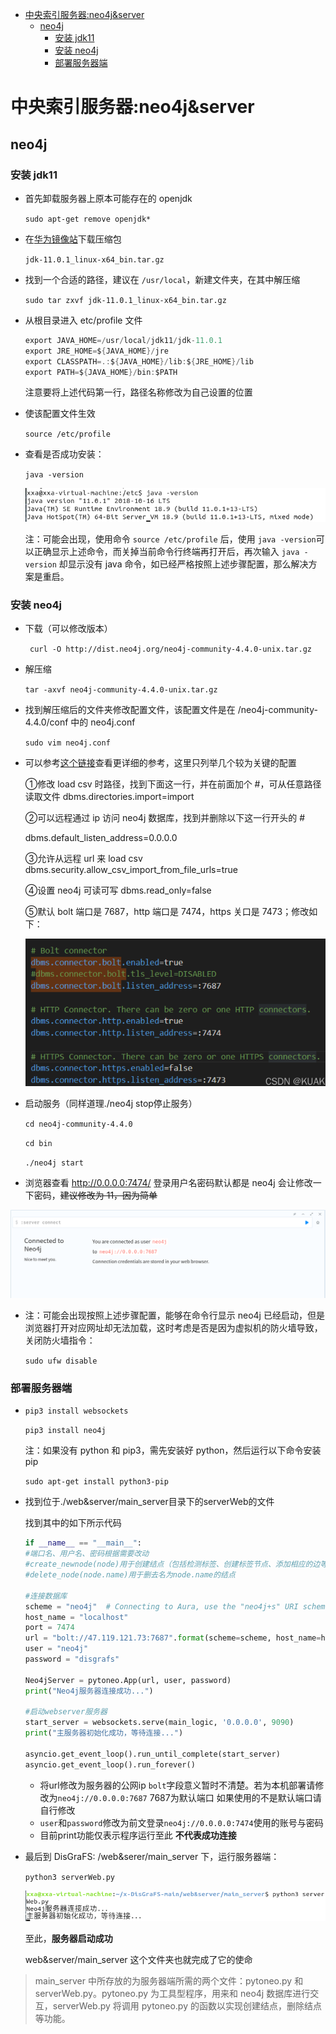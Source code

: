 - [中央索引服务器:neo4j&server](#中央索引服务器neo4jserver)
  - [neo4j](#neo4j)
    - [安装 jdk11](#安装-jdk11)
    - [安装 neo4j](#安装-neo4j)
    - [部署服务器端](#部署服务器端)

# 中央索引服务器:neo4j&server

## neo4j

### 安装 jdk11

+ 首先卸载服务器上原本可能存在的 openjdk

  `sudo apt-get remove openjdk*`

+ 在[华为镜像站](https://repo.huaweicloud.com/java/jdk/11.0.1+13/)下载压缩包

  `jdk-11.0.1_linux-x64_bin.tar.gz `

+ 找到一个合适的路径，建议在 `/usr/local`，新建文件夹，在其中解压缩

  `sudo tar zxvf jdk-11.0.1_linux-x64_bin.tar.gz`

+ 从根目录进入 etc/profile 文件

  ```java
  export JAVA_HOME=/usr/local/jdk11/jdk-11.0.1
  export JRE_HOME=${JAVA_HOME}/jre
  export CLASSPATH=.:${JAVA_HOME}/lib:${JRE_HOME}/lib
  export PATH=${JAVA_HOME}/bin:$PATH
  ```

  注意要将上述代码第一行，路径名称修改为自己设置的位置

+ 使该配置文件生效

  `source /etc/profile`

+ 查看是否成功安装：

  `java -version`

  ![image-20220405145021107](image\image-20220405145021107.png)

  注：可能会出现，使用命令 `source /etc/profile` 后，使用 `java -version`可以正确显示上述命令，而关掉当前命令行终端再打开后，再次输入 `java -version` 却显示没有 java 命令，如已经严格按照上述步骤配置，那么解决方案是重启。

### 安装 neo4j

+ 下载（可以修改版本）

  ` curl -O http://dist.neo4j.org/neo4j-community-4.4.0-unix.tar.gz`

+ 解压缩

  `tar -axvf neo4j-community-4.4.0-unix.tar.gz`

+ 找到解压缩后的文件夹修改配置文件，该配置文件是在 /neo4j-community-4.4.0/conf 中的 neo4j.conf

  `sudo vim neo4j.conf`

+ 可以参考[这个链接](https://blog.csdn.net/u013946356/article/details/81736232)查看更详细的参考，这里只列举几个较为关键的配置

  ①修改 load csv 时路径，找到下面这一行，并在前面加个 #，可从任意路径读取文件
  dbms.directories.import=import

  ②可以远程通过 ip 访问 neo4j 数据库，找到并删除以下这一行开头的 #

  dbms.default_listen_address=0.0.0.0

  ③允许从远程 url 来 load csv
  dbms.security.allow_csv_import_from_file_urls=true

  ④设置 neo4j 可读可写
  dbms.read_only=false

  ⑤默认 bolt 端口是 7687，http 端口是 7474，https 关口是 7473；修改如下：		

  <img src="image\image-20220405151833045.png" alt="image-20220405151833045" style="zoom:67%;" />	

+ 启动服务（同样道理./neo4j stop停止服务）

  `cd neo4j-community-4.4.0`

  `cd bin`

  `./neo4j start`	

+ 浏览器查看
  http://0.0.0.0:7474/
  登录用户名密码默认都是 neo4j
  会让修改一下密码，~~建议修改为 11，因为简单~~

<img src="image\image-20220405153110974.png" alt="image-20220405153110974" style="zoom: 67%;" />

+ 注：可能会出现按照上述步骤配置，能够在命令行显示 neo4j 已经启动，但是浏览器打开对应网址却无法加载，这时考虑是否是因为虚拟机的防火墙导致，关闭防火墙指令：

  `sudo ufw disable`



### 部署服务器端

+ `pip3 install websockets`

  `pip3 install neo4j`

  注：如果没有 python 和 pip3，需先安装好 python，然后运行以下命令安装pip

   `sudo apt-get install python3-pip`
+ 找到位于./web&server/main_server目录下的serverWeb的文件
  
    找到其中的如下所示代码
    ```python
    if __name__ == "__main__":
    #端口名、用户名、密码根据需要改动
    #create_newnode(node)用于创建结点（包括检测标签、创建标签节点、添加相应的边等功能）
    #delete_node(node.name)用于删去名为node.name的结点
    
    #连接数据库 
    scheme = "neo4j"  # Connecting to Aura, use the "neo4j+s" URI scheme
    host_name = "localhost"
    port = 7474
    url = "bolt://47.119.121.73:7687".format(scheme=scheme, host_name=host_name, port=port)
    user = "neo4j"
    password = "disgrafs"
    
    Neo4jServer = pytoneo.App(url, user, password)
    print("Neo4j服务器连接成功...")
    
    #启动webserver服务器
    start_server = websockets.serve(main_logic, '0.0.0.0', 9090)
    print("主服务器初始化成功，等待连接...")
    
    asyncio.get_event_loop().run_until_complete(start_server)
    asyncio.get_event_loop().run_forever()
    ```
    - 将url修改为服务器的公网ip `bolt`字段意义暂时不清楚。若为本机部署请修改为`neo4j://0.0.0.0:7687` 7687为默认端口 如果使用的不是默认端口请自行修改
    - `user`和`password`修改为前文登录`neo4j://0.0.0.0:7474`使用的账号与密码
    - 目前print功能仅表示程序运行至此 **不代表成功连接**
+ 最后到 DisGraFS: /web&serer/main_server 下，运行服务器端：

  `python3 serverWeb.py`

  <img src="image\image-20220405155150240.png" alt="image-20220405155150240"  />

  至此，**服务器启动成功**

  web&server/main_server 这个文件夹也就完成了它的使命

> main_server 中所存放的为服务器端所需的两个文件：pytoneo.py 和 serverWeb.py。pytoneo.py 为工具型程序，用来和 neo4j 数据库进行交互，serverWeb.py 将调用 pytoneo.py 的函数以实现创建结点，删除结点等功能。

